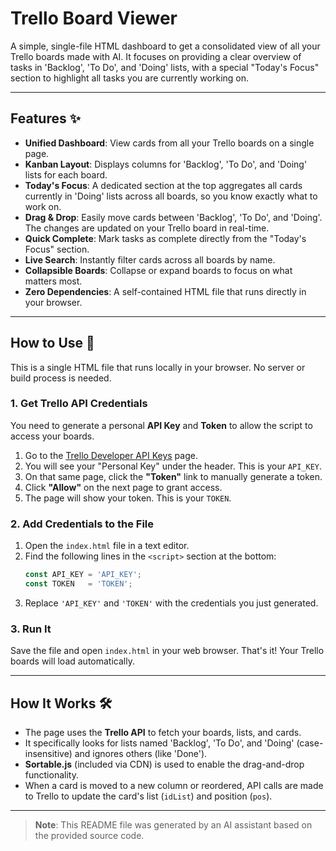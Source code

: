 # Trello Board Viewer

A simple, single-file HTML dashboard to get a consolidated view of all your Trello boards made with AI. It focuses on providing a clear overview of tasks in 'Backlog', 'To Do', and 'Doing' lists, with a special "Today's Focus" section to highlight all tasks you are currently working on.

---

## Features ✨

* **Unified Dashboard**: View cards from all your Trello boards on a single page.
* **Kanban Layout**: Displays columns for 'Backlog', 'To Do', and 'Doing' lists for each board.
* **Today's Focus**: A dedicated section at the top aggregates all cards currently in 'Doing' lists across all boards, so you know exactly what to work on.
* **Drag & Drop**: Easily move cards between 'Backlog', 'To Do', and 'Doing'. The changes are updated on your Trello board in real-time.
* **Quick Complete**: Mark tasks as complete directly from the "Today's Focus" section.
* **Live Search**: Instantly filter cards across all boards by name.
* **Collapsible Boards**: Collapse or expand boards to focus on what matters most.
* **Zero Dependencies**: A self-contained HTML file that runs directly in your browser.

---

## How to Use 🚀

This is a single HTML file that runs locally in your browser. No server or build process is needed.

### 1. Get Trello API Credentials

You need to generate a personal **API Key** and **Token** to allow the script to access your boards.

1.  Go to the [Trello Developer API Keys](https://trello.com/app-key) page.
2.  You will see your "Personal Key" under the header. This is your `API_KEY`.
3.  On that same page, click the **"Token"** link to manually generate a token.
4.  Click **"Allow"** on the next page to grant access.
5.  The page will show your token. This is your `TOKEN`.

### 2. Add Credentials to the File

1.  Open the `index.html` file in a text editor.
2.  Find the following lines in the `<script>` section at the bottom:
    ```javascript
    const API_KEY = 'API_KEY';
    const TOKEN   = 'TOKEN';
    ```
3.  Replace `'API_KEY'` and `'TOKEN'` with the credentials you just generated.

### 3. Run It

Save the file and open `index.html` in your web browser. That's it! Your Trello boards will load automatically.

---

## How It Works 🛠️

* The page uses the **Trello API** to fetch your boards, lists, and cards.
* It specifically looks for lists named 'Backlog', 'To Do', and 'Doing' (case-insensitive) and ignores others (like 'Done').
* **Sortable.js** (included via CDN) is used to enable the drag-and-drop functionality.
* When a card is moved to a new column or reordered, API calls are made to Trello to update the card's list (`idList`) and position (`pos`).

---

> **Note**: This README file was generated by an AI assistant based on the provided source code.

